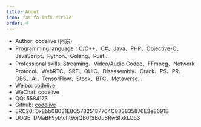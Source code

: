 ```yaml
---
title: About
icon: fas fa-info-circle
order: 4
---
```


- Author: codelive (阿东)
- Programming language：C/C++、C#、Java、PHP、Objective-C、JavaScript、Python、Golang、Rust...
- Professional skills: Streaming、Video/Audio Codec、FFmpeg、Network Protocol、WebRTC、SRT、QUIC、Disassembly、Crack、PS、PR、OBS、AI、TensorFlow、Stock、BTC、Metaverse...
- Weibo: [codelive](http://weibo.com/codelive)
- WeChat: codelive
- QQ: 5584173
- Github: [codelive](https://github.com/codelive)
- ERC20: 0xEbb08031E8C57825187764C833835876E3e8691B
- DOGE: DMaBF9ybtcht9ojQB6fSBduSRwSfxkLQ53
